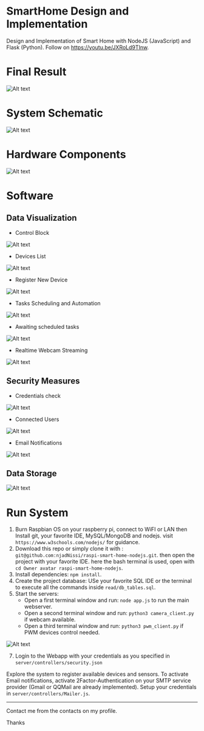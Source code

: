 # SmartHome Design and Implementation

Design and Implementation of Smart Home with NodeJS (JavaScript) and Flask (Python).
Follow on https://youtu.be/JXRoLd9TInw.



# Final Result

![Alt text](public/images/results/Hardware-system.png)

# System Schematic

![Alt text](public/images/results/two_systems.svg)

# Hardware Components

![Alt text](public/images/results/smart_home-hardware_components.png)

# Software

## Data Visualization

- Control Block

![Alt text](public/images/results/control_block.PNG)

- Devices List

![Alt text](public/images/results/setted_devices.PNG)

- Register New Device

![Alt text](public/images/results/smart_home-new-device.png)

- Tasks Scheduling and Automation

![Alt text](public/images/results/device_scheduler.PNG)

- Awaiting scheduled tasks

![Alt text](public/images/results/awaiting_schedules.PNG)

- Realtime Webcam Streaming

![Alt text](public/images/results/smart_home-webcam.png)

## Security Measures

- Credentials check 

![Alt text](public/images/results/smart_home-security.png)

- Connected Users

![Alt text](public/images/results/connected_users.PNG)

- Email Notifications

![Alt text](public/images/results/smart_home-emails.png)

## Data Storage

![Alt text](public/images/results/smart_home_office_db.png)

# Run System

1. Burn Raspbian OS on your raspberry pi, connect to WiFI or LAN then Install git, your favorite IDE, MySQL/MongoDB and nodejs. visit `https://www.w3schools.com/nodejs/` for guidance.
2. Download this repo or simply clone it with : `git@github.com:njadNissi/raspi-smart-home-nodejs.git`. then open the project with your favorite IDE. here the bash terminal is used, open with `cd Owner avatar
raspi-smart-home-nodejs`.
3. Install dependencies: `npm install`.
5. Create the project database: USe your favorite SQL IDE or the terminal to execute all the commands inside `read/db_tables.sql`.
6. Start the servers:
    - Open a first terminal window and run: `node app.js` to run the main webserver.
    - Open a second terminal window and run: `python3 camera_client.py` if webcam available.
    - Open a third terminal window and run: `python3 pwm_client.py` if PWM devices control needed. 

![Alt text](public/images/results/app_js_terminal.PNG)

7. Login to the Webapp with your credentials as you specified in `server/controllers/security.json`


Explore the system to register available devices and sensors. To activate Email notifications, activate 2Factor-Authentication on your SMTP service provider (Gmail or QQMail are already implemented). Setup your credentials in `server/controllers/Mailer.js`.


----

Contact me from the contacts on my profile. 

Thanks
